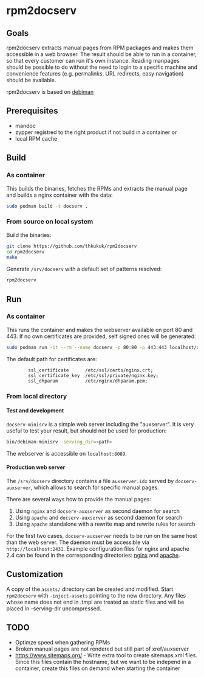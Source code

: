 # rpm2docserv

## Goals

rpm2docserv extracts manual pages from RPM packages and makes them accessible in a web browser.
The result should be able to run in a container, so that every customer can run it's own instance.
Reading manpages should be possible to do without the need to login to a specific machine and convenience features (e.g. permalinks, URL redirects, easy navigation) should be available.

rpm2docserv is based on [debiman](https://github.com/Debian/debiman)

## Prerequisites

* mandoc
* zypper registred to the right product if not build in a container
or
* local RPM cache

## Build

### As container

This builds the binaries, fetches the RPMs and extracts the manual page and
builds a nginx container with the data:

```sh
sudo podman build -t docserv .
```

### From source on local system

Build the binaries:

```sh
git clone https://github.com/thkukuk/rpm2docserv
cd rpm2docserv
make
```

Generate `/srv/docserv` with a default set of patterns resolved:

```sh
rpm2docserv
```

## Run

### As container

This runs the container and makes the webserver available on port 80 and 443.
If no own certificates are provided, self signed ones will be generated:

```sh
sudo podman run -it --rm --name docserv -p 80:80 -p 443:443 localhost/docserv
```

The default path for certificates are:
```
        ssl_certificate      /etc/ssl/certs/nginx.crt;
        ssl_certificate_key  /etc/ssl/private/nginx.key;
        ssl_dhparam          /etc/nginx/dhparam.pem;
```

### From local directory

#### Test and development

`docserv-minisrv` is a simple web server including the "auxserver". It is very
useful to test your result, but should not be used for production:

```sh
bin/debiman-minisrv -serving_dir=<path>
```

The webserver is accessible on `localhost:8089`.

#### Production web server

The `/srv/docserv` directory contains a file `auxserver.idx` served by
`docserv-auxserver`, which allows to search for specific manual pages.

There are several ways how to provide the manual pages:

1. Using `nginx` and `docserv-auxserver` as second daemon for search
2. Using `apache` and `docserv-auxserver` as second daemon for search
3. Using `apache` standalone with a rewrite map and rewrite rules for search

For the first two cases, `docserv-auxserver` needs to be run on the same host
than the web server. The daemon must be accessible via
`http://localhost:2431`. Example configuration files for nginx and apache 2.4
can be found in the corresponding directories: [nginx](nginx) and [apache](apache2).

## Customization

A copy of the `assets/` directory can be created and modified. Start
`rpm2docserv` with `-inject-assets` pointing to the new directory.
Any files whose name does not end in .tmpl are treated as static files
and will be placed in -serving-dir uncompressed.

## TODO

* Optimze speed when gathering RPMs
* Broken manual pages are not rendered but still part of xref/auxserver
* https://www.sitemaps.org/ - Write extra tool to create sitemaps.xml files. Since this files contain the hostname, but we want to be independ in a container, create this files on demand when starting the container
